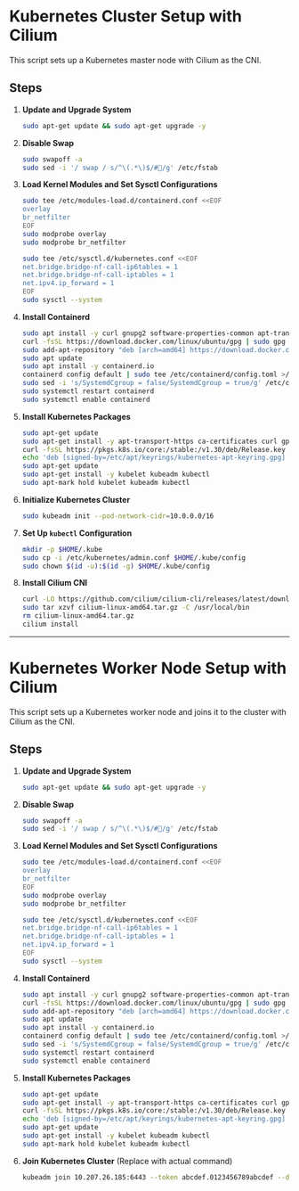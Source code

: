
# Kubernetes Cluster Setup with Cilium

This script sets up a Kubernetes master node with Cilium as the CNI.

## Steps

1. **Update and Upgrade System**
   ```bash
   sudo apt-get update && sudo apt-get upgrade -y
   ```

2. **Disable Swap**
   ```bash
   sudo swapoff -a
   sudo sed -i '/ swap / s/^\(.*\)$/#/g' /etc/fstab
   ```

3. **Load Kernel Modules and Set Sysctl Configurations**
   ```bash
   sudo tee /etc/modules-load.d/containerd.conf <<EOF
   overlay
   br_netfilter
   EOF
   sudo modprobe overlay
   sudo modprobe br_netfilter

   sudo tee /etc/sysctl.d/kubernetes.conf <<EOF
   net.bridge.bridge-nf-call-ip6tables = 1
   net.bridge.bridge-nf-call-iptables = 1
   net.ipv4.ip_forward = 1
   EOF
   sudo sysctl --system
   ```

4. **Install Containerd**
   ```bash
   sudo apt install -y curl gnupg2 software-properties-common apt-transport-https ca-certificates
   curl -fsSL https://download.docker.com/linux/ubuntu/gpg | sudo gpg --dearmor -o /etc/apt/trusted.gpg.d/docker.gpg
   sudo add-apt-repository "deb [arch=amd64] https://download.docker.com/linux/ubuntu $(lsb_release -cs) stable"
   sudo apt update
   sudo apt install -y containerd.io
   containerd config default | sudo tee /etc/containerd/config.toml >/dev/null 2>&1
   sudo sed -i 's/SystemdCgroup = false/SystemdCgroup = true/g' /etc/containerd/config.toml
   sudo systemctl restart containerd
   sudo systemctl enable containerd
   ```

5. **Install Kubernetes Packages**
   ```bash
   sudo apt-get update
   sudo apt-get install -y apt-transport-https ca-certificates curl gpg
   curl -fsSL https://pkgs.k8s.io/core:/stable:/v1.30/deb/Release.key | sudo gpg --dearmor -o /etc/apt/keyrings/kubernetes-apt-keyring.gpg
   echo 'deb [signed-by=/etc/apt/keyrings/kubernetes-apt-keyring.gpg] https://pkgs.k8s.io/core:/stable:/v1.30/deb/ /' | sudo tee /etc/apt/sources.list.d/kubernetes.list
   sudo apt-get update
   sudo apt-get install -y kubelet kubeadm kubectl
   sudo apt-mark hold kubelet kubeadm kubectl
   ```

6. **Initialize Kubernetes Cluster**
   ```bash
   sudo kubeadm init --pod-network-cidr=10.0.0.0/16
   ```

7. **Set Up `kubectl` Configuration**
   ```bash
   mkdir -p $HOME/.kube
   sudo cp -i /etc/kubernetes/admin.conf $HOME/.kube/config
   sudo chown $(id -u):$(id -g) $HOME/.kube/config
   ```

8. **Install Cilium CNI**
   ```bash
   curl -LO https://github.com/cilium/cilium-cli/releases/latest/download/cilium-linux-amd64.tar.gz
   sudo tar xzvf cilium-linux-amd64.tar.gz -C /usr/local/bin
   rm cilium-linux-amd64.tar.gz
   cilium install
   ```

---

# Kubernetes Worker Node Setup with Cilium

This script sets up a Kubernetes worker node and joins it to the cluster with Cilium as the CNI.

## Steps

1. **Update and Upgrade System**
   ```bash
   sudo apt-get update && sudo apt-get upgrade -y
   ```

2. **Disable Swap**
   ```bash
   sudo swapoff -a
   sudo sed -i '/ swap / s/^\(.*\)$/#/g' /etc/fstab
   ```

3. **Load Kernel Modules and Set Sysctl Configurations**
   ```bash
   sudo tee /etc/modules-load.d/containerd.conf <<EOF
   overlay
   br_netfilter
   EOF
   sudo modprobe overlay
   sudo modprobe br_netfilter

   sudo tee /etc/sysctl.d/kubernetes.conf <<EOF
   net.bridge.bridge-nf-call-ip6tables = 1
   net.bridge.bridge-nf-call-iptables = 1
   net.ipv4.ip_forward = 1
   EOF
   sudo sysctl --system
   ```

4. **Install Containerd**
   ```bash
   sudo apt install -y curl gnupg2 software-properties-common apt-transport-https ca-certificates
   curl -fsSL https://download.docker.com/linux/ubuntu/gpg | sudo gpg --dearmor -o /etc/apt/trusted.gpg.d/docker.gpg
   sudo add-apt-repository "deb [arch=amd64] https://download.docker.com/linux/ubuntu $(lsb_release -cs) stable"
   sudo apt update
   sudo apt install -y containerd.io
   containerd config default | sudo tee /etc/containerd/config.toml >/dev/null 2>&1
   sudo sed -i 's/SystemdCgroup = false/SystemdCgroup = true/g' /etc/containerd/config.toml
   sudo systemctl restart containerd
   sudo systemctl enable containerd
   ```

5. **Install Kubernetes Packages**
   ```bash
   sudo apt-get update
   sudo apt-get install -y apt-transport-https ca-certificates curl gpg
   curl -fsSL https://pkgs.k8s.io/core:/stable:/v1.30/deb/Release.key | sudo gpg --dearmor -o /etc/apt/keyrings/kubernetes-apt-keyring.gpg
   echo 'deb [signed-by=/etc/apt/keyrings/kubernetes-apt-keyring.gpg] https://pkgs.k8s.io/core:/stable:/v1.30/deb/ /' | sudo tee /etc/apt/sources.list.d/kubernetes.list
   sudo apt-get update
   sudo apt-get install -y kubelet kubeadm kubectl
   sudo apt-mark hold kubelet kubeadm kubectl
   ```

6. **Join Kubernetes Cluster** (Replace with actual command)
   ```bash
   kubeadm join 10.207.26.185:6443 --token abcdef.0123456789abcdef --discovery-token-ca-cert-hash sha256:1234567890abcdef1234567890abcdef1234567890abcdef1234567890abcdef
   ```

